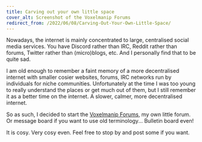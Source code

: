 ```yaml
---
title: Carving out your own little space
cover_alt: Screenshot of the Voxelmanip Forums
redirect_from: /2022/06/08/Carving-Out-Your-Own-Little-Space/
---
```


Nowadays, the internet is mainly concentrated to large, centralised social media services. You have Discord rather than IRC, Reddit rather than forums, Twitter rather than (micro)blogs, etc. And I personally find that to be quite sad.

<!--more-->

I am old enough to remember a faint memory of a more decentralised internet with smaller cosier websites, forums, IRC networks run by individuals for niche communities. Unfortunately at the time I was too young to really understand the places or get much out of them, but I still remember it as a better time on the internet. A slower, calmer, more decentralised internet.

So as such, I decided to start the [Voxelmanip Forums](https://forum.voxelmanip.se/), my own little forum. Or message board if you want to use old terminology... Bulletin board even!

It is cosy. Very cosy even. Feel free to stop by and post some if you want.
